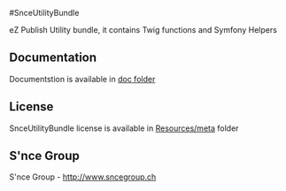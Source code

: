 #SnceUtilityBundle

eZ Publish Utility bundle, it contains Twig functions and Symfony Helpers


Documentation
-------------
Documentstion is available in [doc folder](https://github.com/SnceGroup/UtilityBundle/tree/master/Resources/doc)

License
-------------
SnceUtilityBundle license is available in [Resources/meta](https://github.com/SnceGroup/UtilityBundle/tree/master/Resources/meta) folder

S'nce Group
-------------
S'nce Group - http://www.sncegroup.ch
